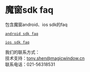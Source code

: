 # 魔窗sdk faq
包含魔窗android、ios sdk的faq

[`android sdk faq`](android-sdk-faq.md)

[`ios sdk faq`](ios-sdk-faq.md)

我们的联系方式：<br>
技术⽀持：tony.shen@magicwindow.cn<br>
联系电话：021-56318531
